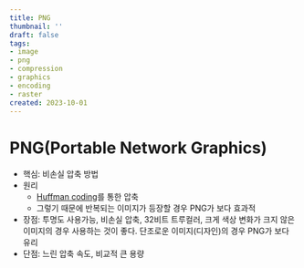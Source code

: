 ```yaml
---
title: PNG
thumbnail: ''
draft: false
tags:
- image
- png
- compression
- graphics
- encoding
- raster
created: 2023-10-01
---
```


# PNG(Portable Network Graphics)

* 핵심: 비손실 압축 방법
* 원리
  * [Huffman coding](Huffman%20coding.md)를 통한 압축
  * 그렇기 때문에 반복되는 이미지가 등장할 경우 PNG가 보다 효과적
* 장점: 투명도 사용가능, 비손실 압축, 32비트 트루컬러, 크게 색상 변화가 크지 않은 이미지의 경우 사용하는 것이 좋다. 단조로운 이미지(디자인)의 경우 PNG가 보다 유리
* 단점: 느린 압축 속도, 비교적 큰 용량
